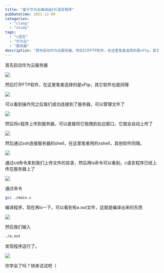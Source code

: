 ```yaml
---
title: "基于华为云编译运行C语言程序"
pubDatetime: 2021-12-09
categories:
  - "clang"
  - "study"
tags:
  - "c语言"
  - "华为云"
  - "服务器"
description: "首先启动华为云服务器。然后打开FTP软件，在这里笔者选择的是xFtp，其它软件也是同理。可以看到操作完之后我们成功连接到了服务器，可以管理文件了。"
---
```


首先启动华为云服务器

[![](@assets/images/1639025964-image-1024x518.png)](https://mxte.cc/?attachment_id=198)

然后打开FTP软件，在这里笔者选择的是xFtp，其它软件也是同理

[![](@assets/images/1639026320-image-1024x741.png)](https://mxte.cc/?attachment_id=199)

可以看到操作完之后我们成功连接到了服务器，可以管理文件了

[![](@assets/images/1639026599-image-1024x733.png)](https://mxte.cc/?attachment_id=201)

然后将c程序上传到服务器，可以直接将它拖拽到右边窗口，它就会自动上传了

[![](@assets/images/1639026671-image.png)](https://mxte.cc/?attachment_id=202)

然后通过ssh连接服务器的shell，在这里笔者用的xshell，其他软件同理。

[![](@assets/images/1639026788-image-1024x726.png)](https://mxte.cc/?attachment_id=203)

通过cd命令来到我们上传文件的目录，然后用ls命令可以看到，c语言程序已经上传在服务器上了

[![](@assets/images/1639026937-image-1024x547.png)](https://mxte.cc/?attachment_id=204)

通过命令

```bash
gcc ./main.c
```

编译程序，现在再ls一下，可以看到有a.out文件，这就是编译出来的东西

[![](@assets/images/1639027045-image-1024x326.png)](https://mxte.cc/?attachment_id=205)

然后我们输入

```bash
./a.out
```

发现程序运行了。

[![](@assets/images/1639027101-image-1024x134.png)](https://mxte.cc/?attachment_id=206)

你学会了吗？快来试试吧（
